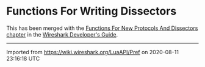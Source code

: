 # Functions For Writing Dissectors

This has been merged with the [Functions For New Protocols And Dissectors chapter](https://www.wireshark.org/docs/wsdg_html_chunked/lua_module_Proto.html) in the [Wireshark Developer's Guide](https://www.wireshark.org/docs/wsdg_html_chunked).

---

Imported from https://wiki.wireshark.org/LuaAPI/Pref on 2020-08-11 23:16:18 UTC
